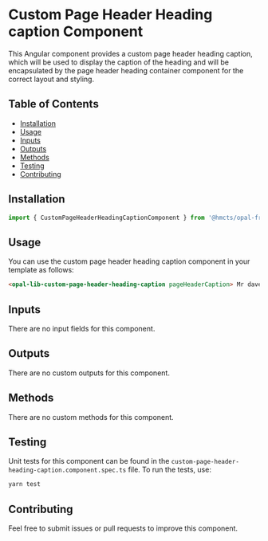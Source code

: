 # Custom Page Header Heading caption Component

This Angular component provides a custom page header heading caption, which will be used to display the caption of the heading and will be encapsulated by the page header heading container component for the correct layout and styling.

## Table of Contents

- [Installation](#installation)
- [Usage](#usage)
- [Inputs](#inputs)
- [Outputs](#outputs)
- [Methods](#methods)
- [Testing](#testing)
- [Contributing](#contributing)

## Installation

```typescript
import { CustomPageHeaderHeadingCaptionComponent } from '@hmcts/opal-frontend-common/components/custom/custom-page-header/custom-page-header-heading-container/custom-page-header-heading-caption';
```

## Usage

You can use the custom page header heading caption component in your template as follows:

```html
<opal-lib-custom-page-header-heading-caption pageHeaderCaption> Mr dave smith </opal-lib-custom-page-header-heading-caption>
```

## Inputs

There are no input fields for this component.

## Outputs

There are no custom outputs for this component.

## Methods

There are no custom methods for this component.

## Testing

Unit tests for this component can be found in the `custom-page-header-heading-caption.component.spec.ts` file. To run the tests, use:

```bash
yarn test
```

## Contributing

Feel free to submit issues or pull requests to improve this component.
